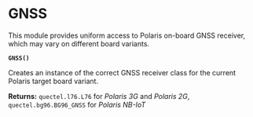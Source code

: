 # GNSS

This module provides uniform access to Polaris on-board GNSS receiver, which may vary on different board variants.


**`GNSS()`**

Creates an instance of the correct GNSS receiver class for the current Polaris target board variant.


**Returns:** `quectel.l76.L76` for *Polaris 3G* and *Polaris 2G*, `quectel.bg96.BG96_GNSS` for *Polaris NB-IoT*
<!--stackedit_data:
eyJoaXN0b3J5IjpbLTExMzk0MDI1OTddfQ==
-->
